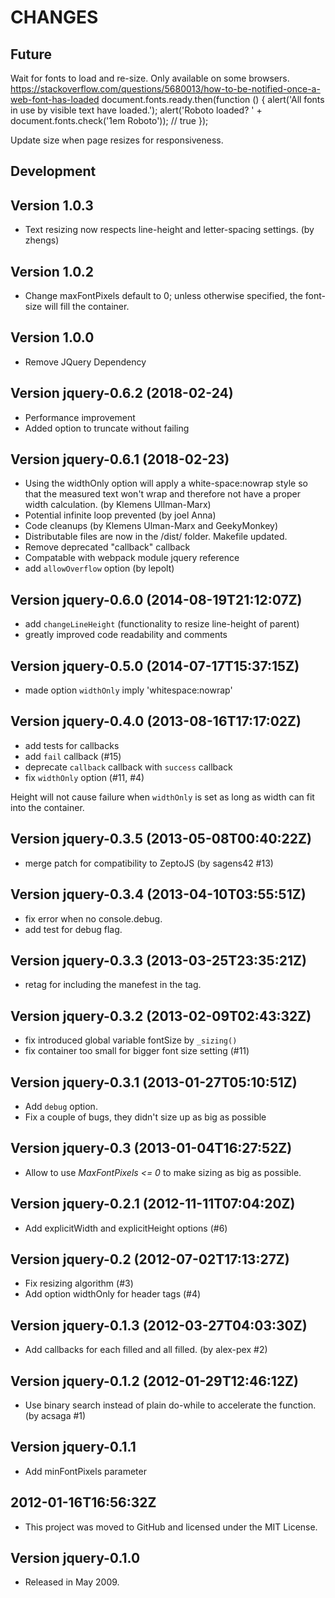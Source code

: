 # CHANGES

## Future

Wait for fonts to load and re-size. Only available on some browsers.
https://stackoverflow.com/questions/5680013/how-to-be-notified-once-a-web-font-has-loaded
  document.fonts.ready.then(function () {
    alert('All fonts in use by visible text have loaded.');
      alert('Roboto loaded? ' + document.fonts.check('1em Roboto'));  // true
  });

Update size when page resizes for responsiveness. 

## Development

## Version 1.0.3
* Text resizing now respects line-height and letter-spacing settings. (by zhengs)

## Version 1.0.2
* Change maxFontPixels default to 0; unless otherwise specified, the font-size will fill the container.

## Version 1.0.0
* Remove JQuery Dependency

## Version jquery-0.6.2 (2018-02-24)
* Performance improvement
* Added option to truncate without failing

## Version jquery-0.6.1 (2018-02-23)

* Using the widthOnly option will apply a white-space:nowrap style so that the measured text won't wrap and therefore not have a proper width calculation. (by Klemens Ullman-Marx)
* Potential infinite loop prevented (by joel Anna)
* Code cleanups (by Klemens Ulman-Marx and GeekyMonkey)
* Distributable files are now in the /dist/ folder. Makefile updated.
* Remove deprecated "callback" callback
* Compatable with webpack module jquery reference
* add `allowOverflow` option (by lepolt)

## Version jquery-0.6.0 (2014-08-19T21:12:07Z)

* add `changeLineHeight` (functionality to resize line-height of parent)
* greatly improved code readability and comments

## Version jquery-0.5.0 (2014-07-17T15:37:15Z)

* made option `widthOnly` imply 'whitespace:nowrap'

## Version jquery-0.4.0 (2013-08-16T17:17:02Z)

* add tests for callbacks
* add `fail` callback (#15)
* deprecate `callback` callback with `success` callback
* fix `widthOnly` option (#11, #4)

Height will not cause failure when `widthOnly` is set as long as width can fit into the container.

## Version jquery-0.3.5 (2013-05-08T00:40:22Z)

* merge patch for compatibility to ZeptoJS (by sagens42 #13)

## Version jquery-0.3.4 (2013-04-10T03:55:51Z)

* fix error when no console.debug.
* add test for debug flag.

## Version jquery-0.3.3 (2013-03-25T23:35:21Z)

* retag for including the manefest in the tag.

## Version jquery-0.3.2 (2013-02-09T02:43:32Z)

* fix introduced global variable fontSize by `_sizing()`
* fix container too small for bigger font size setting (#11)

## Version jquery-0.3.1 (2013-01-27T05:10:51Z)

* Add `debug` option.
* Fix a couple of bugs, they didn't size up as big as possible

## Version jquery-0.3 (2013-01-04T16:27:52Z)

* Allow to use *MaxFontPixels <= 0* to make sizing as big as possible.

## Version jquery-0.2.1 (2012-11-11T07:04:20Z)

* Add explicitWidth and explicitHeight options (#6)

## Version jquery-0.2 (2012-07-02T17:13:27Z)

* Fix resizing algorithm (#3)
* Add option widthOnly for header tags (#4)

## Version jquery-0.1.3 (2012-03-27T04:03:30Z)

* Add callbacks for each filled and all filled. (by alex-pex #2)

## Version jquery-0.1.2 (2012-01-29T12:46:12Z)

* Use binary search instead of plain do-while to accelerate the function.
  (by acsaga #1)

## Version jquery-0.1.1

*  Add minFontPixels parameter

## 2012-01-16T16:56:32Z

*  This project was moved to GitHub and licensed under the MIT License.

## Version jquery-0.1.0

*  Released in May 2009.

